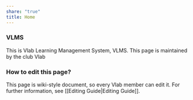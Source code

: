 ```yaml
---
share: "true"
title: Home
---
```


### VLMS
This is Vlab Learning Management System, VLMS.
This page is maintained by the club Vlab

### How to edit this page?
This page is wiki-style document, so every Vlab member can edit it.
For further information, see [[Editing Guide|Editing Guide]].